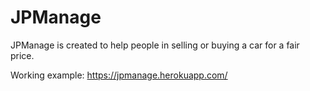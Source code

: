 # JPManage

JPManage is created to help people in selling or buying a car for a fair price.

Working example:
https://jpmanage.herokuapp.com/
